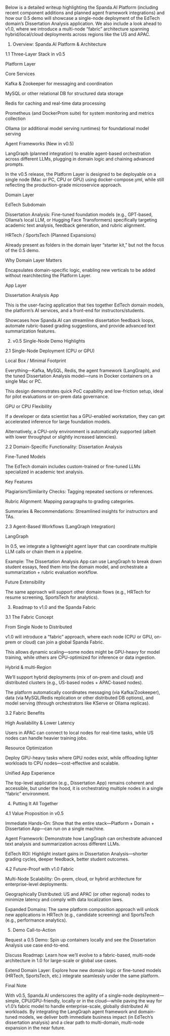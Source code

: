 Below is a detailed writeup highlighting the Spanda.AI Platform (including recent component additions and planned agent framework integrations) and how our 0.5 demo will showcase a single-node deployment of the EdTech domain’s Dissertation Analysis application. We also include a look ahead to v1.0, where we introduce a multi-node “fabric” architecture spanning hybrid/local/cloud deployments across regions like the US and APAC.



1. Overview: Spanda.AI Platform & Architecture

1.1 Three-Layer Stack in v0.5

Platform Layer

Core Services

Kafka & Zookeeper for messaging and coordination

MySQL or other relational DB for structured data storage

Redis for caching and real-time data processing

Prometheus (and DockerProm suite) for system monitoring and metrics collection

Ollama (or additional model serving runtimes) for foundational model serving

Agent Frameworks (New in v0.5)

LangGraph (planned integration) to enable agent-based orchestration across different LLMs, plugging in domain logic and chaining advanced prompts.

In the v0.5 release, the Platform Layer is designed to be deployable on a single node (Mac or PC, CPU or GPU) using docker-compose.yml, while still reflecting the production-grade microservice approach.

Domain Layer

EdTech Subdomain

Dissertation Analysis: Fine-tuned foundation models (e.g., GPT-based, Ollama’s local LLM, or Hugging Face Transformers) specifically targeting academic text analysis, feedback generation, and rubric alignment.

HRTech / SportsTech (Planned Expansions)

Already present as folders in the domain layer “starter kit,” but not the focus of the 0.5 demo.

Why Domain Layer Matters

Encapsulates domain-specific logic, enabling new verticals to be added without rearchitecting the Platform Layer.

App Layer

Dissertation Analysis App

This is the user-facing application that ties together EdTech domain models, the platform’s AI services, and a front-end for instructors/students.

Showcases how Spanda.AI can streamline dissertation feedback loops, automate rubric-based grading suggestions, and provide advanced text summarization features.



2. v0.5 Single-Node Demo Highlights

2.1 Single-Node Deployment (CPU or GPU)

Local Box / Minimal Footprint

Everything—Kafka, MySQL, Redis, the agent framework (LangGraph), and the tuned Dissertation Analysis model—runs in Docker containers on a single Mac or PC.

This design demonstrates quick PoC capability and low-friction setup, ideal for pilot evaluations or on-prem data governance.

GPU or CPU Flexibility

If a developer or data scientist has a GPU-enabled workstation, they can get accelerated inference for large foundation models.

Alternatively, a CPU-only environment is automatically supported (albeit with lower throughput or slightly increased latencies).

2.2 Domain-Specific Functionality: Dissertation Analysis

Fine-Tuned Models

The EdTech domain includes custom-trained or fine-tuned LLMs specialized in academic text analysis.

Key Features

Plagiarism/Similarity Checks: Tagging repeated sections or references.

Rubric Alignment: Mapping paragraphs to grading categories.

Summaries & Recommendations: Streamlined insights for instructors and TAs.

2.3 Agent-Based Workflows (LangGraph Integration)

LangGraph

In 0.5, we integrate a lightweight agent layer that can coordinate multiple LLM calls or chain them in a pipeline.

Example: The Dissertation Analysis App can use LangGraph to break down student essays, feed them into the domain model, and orchestrate a summarization + rubric evaluation workflow.



Future Extensibility

The same approach will support other domain flows (e.g., HRTech for resume screening, SportsTech for analytics).



3. Roadmap to v1.0 and the Spanda Fabric

3.1 The Fabric Concept

From Single Node to Distributed

v1.0 will introduce a “fabric” approach, where each node (CPU or GPU, on-prem or cloud) can join a global Spanda Fabric.

This allows dynamic scaling—some nodes might be GPU-heavy for model training, while others are CPU-optimized for inference or data ingestion.

Hybrid & multi-Region

We’ll support hybrid deployments (mix of on-prem and cloud) and distributed clusters (e.g., US-based nodes + APAC-based nodes).

The platform automatically coordinates messaging (via Kafka/Zookeeper), data (via MySQL/Redis replication or other distributed DB options), and model serving (through orchestrators like KServe or Ollama replicas).

3.2 Fabric Benefits

High Availability & Lower Latency

Users in APAC can connect to local nodes for real-time tasks, while US nodes can handle heavier training jobs.

Resource Optimization

Deploy GPU-heavy tasks where GPU nodes exist, while offloading lighter workloads to CPU nodes—cost-effective and scalable.

Unified App Experience

The top-level application (e.g., Dissertation App) remains coherent and accessible, but under the hood, it is orchestrating multiple nodes in a single “fabric” environment.



4. Putting It All Together

4.1 Value Proposition in v0.5

Immediate Hands-On: Show that the entire stack—Platform + Domain + Dissertation App—can run on a single machine.

Agent Framework: Demonstrate how LangGraph can orchestrate advanced text analysis and summarization across different LLMs.

EdTech ROI: Highlight instant gains in Dissertation Analysis—shorter grading cycles, deeper feedback, better student outcomes.

4.2 Future-Proof with v1.0 Fabric

Multi-Node Scalability: On-prem, cloud, or hybrid architecture for enterprise-level deployments.

Geographically Distributed: US and APAC (or other regional) nodes to minimize latency and comply with data localization laws.

Expanded Domains: The same platform composition approach will unlock new applications in HRTech (e.g., candidate screening) and SportsTech (e.g., performance analytics).



5. Demo Call-to-Action

Request a 0.5 Demo: Spin up containers locally and see the Dissertation Analysis use case end-to-end.

Discuss Roadmap: Learn how we’ll evolve to a fabric-based, multi-node architecture in 1.0 for large-scale or global use cases.

Extend Domain Layer: Explore how new domain logic or fine-tuned models (HRTech, SportsTech, etc.) integrate seamlessly under the same platform.



Final Note

With v0.5, Spanda.AI underscores the agility of a single-node deployment—simple, CPU/GPU-friendly, locally or in the cloud—while paving the way for v1.0’s fabric model to handle enterprise-scale, globally distributed AI workloads. By integrating the LangGraph agent framework and domain-tuned models, we deliver both immediate business impact (in EdTech’s dissertation analysis) and a clear path to multi-domain, multi-node expansion in the near future.



